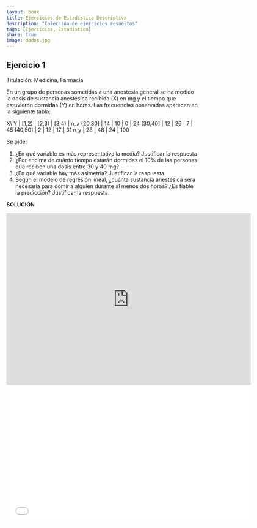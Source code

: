 ```yaml
---
layout: book
title: Ejercicios de Estadística Descriptiva
description: "Colección de ejercicios resueltos"
tags: [Ejercicios, Estadística]
share: true
image: dados.jpg
---
```


## Ejercicio 1
Titulación: Medicina, Farmacia

En un grupo de personas sometidas a una anestesia general se ha medido la dosis de sustancia anestésica recibida (X) en mg y el tiempo que estuvieron dormidas (Y) en horas.
Las frecuencias observadas aparecen en la siguiente tabla:

X\ Y | [1,2) | [2,3) | [3,4) | n_x
(20,30] | 14 | 10 | 0 | 24
(30,40] | 12 | 26 | 7 | 45
(40,50] | 2 | 12 | 17 | 31
n_y | 28 | 48 | 24 | 100

Se pide:

1. ¿En qué variable es más representativa la media? Justificar la respuesta
2. ¿Por encima de cuánto tiempo estarán dormidas el 10\% de las personas que reciben una dosis entre 30 y 40 mg?
3. ¿En qué variable hay más asimetría? Justificar la respuesta.
4. Según el modelo de regresión lineal, ¿cuánta sustancia anestésica será necesaria para domir a alguien durante al menos dos horas?
¿Es fiable la predicción? 
Justificar la respuesta.

**SOLUCIÓN**

<iframe src="http://www.slideshare.net/slideshow/embed_code/35215350" width="640" height="449" frameborder="0" marginwidth="0" marginheight="0" scrolling="no"></iframe>

<iframe src="//www.youtube.com/embed/q5j2ryj0oCQ" width="640" height="360" frameborder="0"> </iframe>  